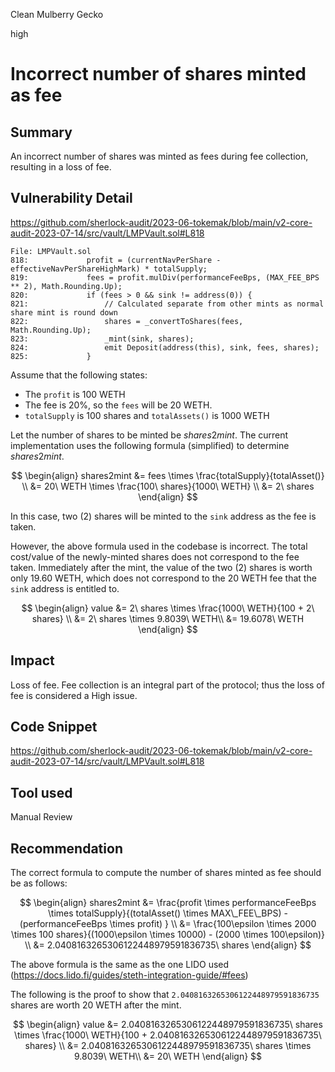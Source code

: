 Clean Mulberry Gecko

high

# Incorrect number of shares minted as fee
## Summary

An incorrect number of shares was minted as fees during fee collection, resulting in a loss of fee.

## Vulnerability Detail

https://github.com/sherlock-audit/2023-06-tokemak/blob/main/v2-core-audit-2023-07-14/src/vault/LMPVault.sol#L818

```solidity
File: LMPVault.sol
818:             profit = (currentNavPerShare - effectiveNavPerShareHighMark) * totalSupply;
819:             fees = profit.mulDiv(performanceFeeBps, (MAX_FEE_BPS ** 2), Math.Rounding.Up);
820:             if (fees > 0 && sink != address(0)) {
821:                 // Calculated separate from other mints as normal share mint is round down
822:                 shares = _convertToShares(fees, Math.Rounding.Up);
823:                 _mint(sink, shares);
824:                 emit Deposit(address(this), sink, fees, shares);
825:             }
```

Assume that the following states:

- The `profit` is 100 WETH
- The fee is 20%, so the `fees` will be 20 WETH.
- `totalSupply` is 100 shares and `totalAssets()` is 1000 WETH

Let the number of shares to be minted be $shares2mint$. The current implementation uses the following formula (simplified) to determine $shares2mint$.

$$
\begin{align}
shares2mint &= fees \times \frac{totalSupply}{totalAsset()} \\
&= 20\ WETH \times \frac{100\ shares}{1000\ WETH} \\
&= 2\ shares
\end{align}
$$

In this case, two (2) shares will be minted to the `sink` address as the fee is taken.

However, the above formula used in the codebase is incorrect. The total cost/value of the newly-minted shares does not correspond to the fee taken. Immediately after the mint, the value of the two (2) shares is worth only 19.60 WETH, which does not correspond to the 20 WETH fee that the `sink` address is entitled to.

$$
\begin{align}
value &= 2\ shares \times \frac{1000\ WETH}{100 + 2\ shares} \\
&= 2\ shares \times 9.8039\ WETH\\
&= 19.6078\ WETH
\end{align}
$$

## Impact

Loss of fee. Fee collection is an integral part of the protocol; thus the loss of fee is considered a High issue.

## Code Snippet

https://github.com/sherlock-audit/2023-06-tokemak/blob/main/v2-core-audit-2023-07-14/src/vault/LMPVault.sol#L818

## Tool used

Manual Review

## Recommendation

The correct formula to compute the number of shares minted as fee should be as follows: 

$$
\begin{align}
shares2mint &= \frac{profit \times performanceFeeBps \times totalSupply}{(totalAsset() \times MAX\_FEE\_BPS) - (performanceFeeBps \times profit) } \\
&= \frac{100\epsilon \times 2000 \times 100 shares}{(1000\epsilon \times 10000) - (2000 \times 100\epsilon)} \\
&= 2.0408163265306122448979591836735\ shares
\end{align}
$$

The above formula is the same as the one LIDO used (https://docs.lido.fi/guides/steth-integration-guide/#fees)

The following is the proof to show that `2.0408163265306122448979591836735` shares are worth 20 WETH after the mint.

$$
\begin{align}
value &= 2.0408163265306122448979591836735\ shares \times \frac{1000\ WETH}{100 + 2.0408163265306122448979591836735\ shares} \\
&= 2.0408163265306122448979591836735\ shares \times 9.8039\ WETH\\
&= 20\ WETH
\end{align}
$$
